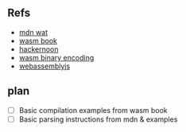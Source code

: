 ## Refs

* [mdn wat](https://developer.mozilla.org/en-US/docs/WebAssembly/Understanding_the_text_format)
* [wasm book](https://ontouchstart.pages.dev/chapter_wasm_binary)
* [hackernoon](https://web.archive.org/web/20210215171830/https://hackernoon.com/webassembly-binary-format-explained-part-2-hj1t33yp?source=rss)
* [wasm binary encoding](https://github.com/WebAssembly/design/blob/main/BinaryEncoding.md)
* [webassemblyjs](https://github.com/xtuc/webassemblyjs)

## plan

* [ ] Basic compilation examples from wasm book
* [ ] Basic parsing instructions from mdn & examples
